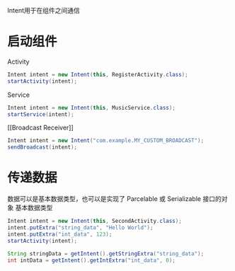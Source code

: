 Intent用于在组件之间通信

# 启动组件
Activity
```java
Intent intent = new Intent(this, RegisterActivity.class);
startActivity(intent);
```
Service
```java
Intent intent = new Intent(this, MusicService.class);
startService(intent);
```
[[Broadcast Receiver]]
```java
Intent intent = new Intent("com.example.MY_CUSTOM_BROADCAST");
sendBroadcast(intent);
```

# 传递数据
数据可以是基本数据类型，也可以是实现了 Parcelable 或 Serializable 接口的对象
基本数据类型
```java
Intent intent = new Intent(this, SecondActivity.class);
intent.putExtra("string_data", "Hello World");
intent.putExtra("int_data", 123);
startActivity(intent);

String stringData = getIntent().getStringExtra("string_data");
int intData = getIntent().getIntExtra("int_data", 0);
```


